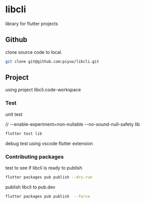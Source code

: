 # libcli

library for flutter projects

## Github

clone source code to local.

```bash
git clone git@github.com:piyuo/libcli.git
```

## Project

using project libcli.code-workspace


### Test

unit test

// --enable-experiment=non-nullable --no-sound-null-safety lib

```bash
flutter test lib
```

debug test using vscode flutter extension

### Contributing packages

test to see if libcli is ready to publish

```bash
flutter packages pub publish --dry-run
```

publish libcli to pub.dev

```bash
flutter packages pub publish  --force
```
